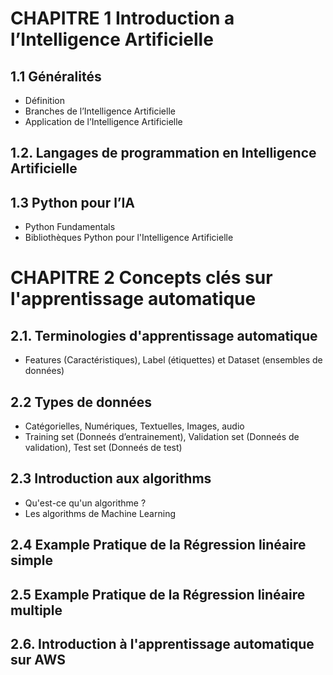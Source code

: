 # CHAPITRE 1 Introduction a l’Intelligence Artificielle
## 1.1 Généralités 
- Définition
- Branches de l’Intelligence Artificielle
- Application de l’Intelligence Artificielle
## 1.2. Langages de programmation en Intelligence Artificielle
## 1.3 Python pour l’IA
- Python Fundamentals 
- Bibliothèques Python pour l'Intelligence Artificielle

# CHAPITRE 2 Concepts clés sur l'apprentissage automatique
## 2.1. Terminologies d'apprentissage automatique   
- Features (Caractéristiques), Label (étiquettes) et Dataset (ensembles de données) 
## 2.2 Types de données
- Catégorielles, Numériques, Textuelles, Images, audio
- Training set (Donneés d’entrainement), Validation set (Donneés de validation), Test set (Donneés de test) 
## 2.3 Introduction aux algorithms
- Qu'est-ce qu'un algorithme ?
- Les algorithms de Machine Learning
## 2.4 Example Pratique de la Régression linéaire simple
## 2.5 Example Pratique de la Régression linéaire multiple
## 2.6. Introduction à l'apprentissage automatique sur AWS


